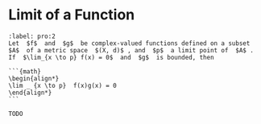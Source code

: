 # Limit of a Function

````{prf:proposition}
:label: pro:2
Let  $f$  and  $g$  be complex-valued functions defined on a subset  $A$  of a metric space  $(X, d)$ , and  $p$  a limit point of  $A$ . If  $\lim_{x \to p} f(x) = 0$  and  $g$  is bounded, then

```{math}
\begin{align*}
\lim _ {x \to p}  f(x)g(x) = 0
\end{align*}
```
````

````{prf:proof}
TODO
````
